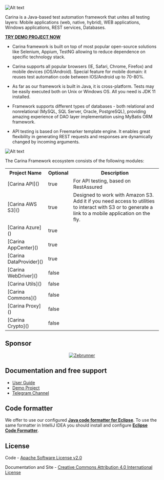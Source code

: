![Alt text](https://github.com/zebrunner/carina/raw/master/docs/img/carina.png "Carina Logo")

Carina is a Java-based test automation framework that unites all testing layers: Mobile applications (web, native, hybrid), WEB applications, Windows applications, REST services, Databases.

<B>[TRY DEMO PROJECT NOW](https://github.com/zebrunner/carina-demo)</B>

* Carina framework is built on top of most popular open-source solutions like Selenium, Appium, TestNG allowing to reduce dependence on specific technology stack.

* Carina supports all popular browsers (IE, Safari, Chrome, Firefox) and mobile devices (iOS/Android). Special feature for mobile domain: it reuses test automation code between IOS/Android up to 70-80%.

* As far as our framework is built in Java, it is cross-platform. Tests may be easily executed both on Unix or Windows OS. All you need is JDK 11 installed.

* Framework supports different types of databases - both relational and nonrelational (MySQL, SQL Server, Oracle, PostgreSQL), providing amazing experience of DAO layer implementation using MyBatis ORM framework.

* API testing is based on Freemarker template engine. It enables great flexibility in generating REST requests and responses are dynamically changed by incoming arguments. 

![Alt text](https://github.com/zebrunner/carina/raw/master/docs/img/carina_overview.png "Carina Overview")


The Carina Framework ecosystem consists of the following modules:
<table>
	<tr>
		<th>Project Name</th>
		<th>Optional</th>
		<th>Description</th>
	</tr>
	<tr>
		<td>[Carina API]()</td>
		<td>true</td>
		<td>For API testing, based on RestAssured</td>
	</tr>
    <tr>
		<td>[Carina AWS S3]()</td>
		<td>true</td>
		<td>Designed to work with Amazon S3. Add it if you need access to 
utilities to interact with S3 or to generate a link to a mobile application on the fly.</td>
	</tr>
    <tr>
		<td>[Carina Azure]()</td>
		<td>true</td>
		<td></td>
	</tr>
    <tr>
		<td>[Carina AppCenter]()</td>
		<td>true</td>
		<td></td>
	</tr>
    <tr>
		<td>[Carina DataProvider]()</td>
		<td>true</td>
		<td></td>
	</tr>
    <tr>
		<td>[Carina WebDriver]()</td>
		<td>false</td>
		<td></td>
	</tr>
    <tr>
		<td>[Carina Utils]()</td>
		<td>false</td>
		<td></td>
	</tr>
    <tr>
		<td>[Carina Commons]()</td>
		<td>false</td>
		<td></td>
	</tr>
    <tr>
		<td>[Carina Proxy]()</td>
		<td>false</td>
		<td></td>
	</tr>
    <tr>
		<td>[Carina Crypto]()</td>
		<td>false</td>
		<td></td>
	</tr>
</table>

## Sponsor
<p align="center">
  <a href="https://zebrunner.com/"><img alt="Zebrunner" src="https://github.com/zebrunner/zebrunner/raw/master/docs/img/zebrunner_intro.png"></a>
</p>

## Documentation and free support
* [User Guide](http://zebrunner.github.io/carina)
* [Demo Project](https://github.com/zebrunner/carina-demo)
* [Telegram Channel](https://t.me/qps_carina)

## Code formatter
We offer to use our configured [**Java code formatter for Eclipse**](https://github.com/zebrunner/carina/blob/master/carina_formatter.xml). To use the same formatter in IntelliJ IDEA you should install and configure [**Eclipse Code Formatter**](https://plugins.jetbrains.com/plugin/6546-eclipse-code-formatter).

## License
Code - [Apache Software License v2.0](http://www.apache.org/licenses/LICENSE-2.0)

Documentation and Site - [Creative Commons Attribution 4.0 International License](http://creativecommons.org/licenses/by/4.0/deed.en_US)
